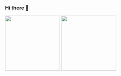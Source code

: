 ### Hi there 👋
<div style="display: inline_block">
  <a href="https://github.com/avillanova">
  <img height="180em" src="https://github-readme-stats.vercel.app/api?username=avillanova&show_icons=true&theme=codeSTACKr&include_all_commits=true&count_private=true"/>
  <img height="180em" src="https://github-readme-stats.vercel.app/api/top-langs/?username=avillanova&layout=compact&langs_count=16&theme=codeSTACKr"/>
</div>

<!--
**avillanova/avillanova** is a ✨ _special_ ✨ repository because its `README.md` (this file) appears on your GitHub profile.

Here are some ideas to get you started:

- 🔭 I’m currently working on ...
- 🌱 I’m currently learning ...
- 👯 I’m looking to collaborate on ...
- 🤔 I’m looking for help with ...
- 💬 Ask me about ...
- 📫 How to reach me: ...
- 😄 Pronouns: ...
- ⚡ Fun fact: ...
-->

